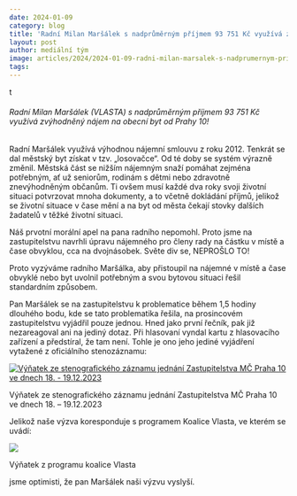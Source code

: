 ```yaml
---
date: 2024-01-09
category: blog
title: 'Radní Milan Maršálek s nadprůměrným příjmem 93 751 Kč využívá zvýhodněný nájem na obecní byt'
layout: post
author: mediální tým
image: articles/2024/2024-01-09-radni-milan-marsalek-s-nadprumernym-prijmem-93-751-kc-vyuziva-zvyhodneny-najem-na-obecni-byt.jpg
tags:
---
```


t

###### Radní Milan Maršálek (VLASTA) s nadprůměrným příjmem 93 751 Kč využívá zvýhodněný  nájem na obecní byt od Prahy 10!

Radní Maršálek využívá výhodnou nájemní smlouvu z roku 2012. Tenkrát se dal městský byt získat v tzv. „losovačce“. Od té doby se systém výrazně změnil. Městská část se nižším nájemným snaží pomáhat zejména potřebným, ať už seniorům, rodinám s dětmi nebo zdravotně znevýhodněným občanům. Ti ovšem musí každé dva roky svoji životní situaci potvrzovat mnoha dokumenty, a to včetně dokládání příjmů, jelikož se životní situace v čase mění a na byt od města čekají stovky dalších žadatelů v těžké životní situaci.

Náš prvotní morální apel na pana radního nepomohl. Proto jsme na zastupitelstvu navrhli úpravu nájemného pro členy rady na částku v místě a čase obvyklou, cca na dvojnásobek. Světe div se, NEPROŠLO TO!

Proto vyzýváme radního Maršálka, aby přistoupil na nájemné v místě a čase obvyklé nebo byt uvolnil potřebným a svou bytovou situaci řešil standardním způsobem.

Pan Maršálek se na zastupitelstvu k problematice během 1,5 hodiny dlouhého bodu, kde se tato problematika řešila, na prosincovém zastupitelstvu vyjádřil pouze jednou. Hned jako první řečník, pak již nezareagoval ani na jediný dotaz. Při hlasovaní vyndal kartu z hlasovacího zařízení a předstíral, že tam není. Tohle je ono jeho jediné vyjádření vytažené z oficiálního stenozáznamu:

[![Výňatek ze stenografického záznamu jednání Zastupitelstva MČ Praha 10 ve dnech 18. - 19.12.2023](https://pirati10.cz/wp-content/uploads/2024/01/Marsalek_najem.png)](https://praha10.cz/Portals/0/docs/RaZ/steno/s2022-2026/steno_6_ZMC.pdf?ver=2024-01-04-090149-303)

Výňatek ze stenografického záznamu jednání Zastupitelstva MČ Praha 10 ve dnech 18. – 19.12.2023

Jelikož naše výzva koresponduje s programem Koalice Vlasta, ve kterém se uvádí:

[![](https://pirati10.cz/wp-content/uploads/2024/01/Vlastniprogramnajem.png)](https://www.vlasta10.cz/program2022/?fbclid=IwAR0JWfGp1BdAiCOXTvjwRdYmU_3CBapeGk6iNlzUJIqEyx_fvDLDYcnoAi4)

Výňatek z programu koalice Vlasta

jsme optimisti, že pan Maršálek naši výzvu vyslyší.
